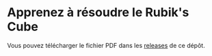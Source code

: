 # Apprenez à résoudre le Rubik's Cube

Vous pouvez télécharger le fichier PDF dans les [releases](https://github.com/supcik/manuel-rubik-cube-fr/releases) de ce dépôt.